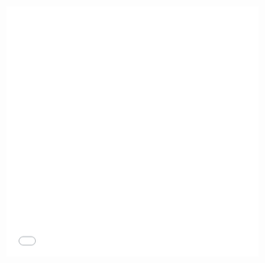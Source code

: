 <iframe width="100%" height="500" src="//jsrun.net/qJqKp/embedded/all/light/" allowfullscreen="allowfullscreen" frameborder="0"></iframe>